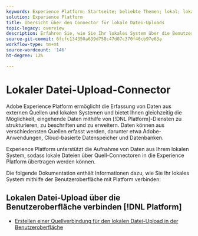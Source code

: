 ```yaml
---
keywords: Experience Platform; Startseite; beliebte Themen; lokal; lokales Datei-Upload; lokales System
solution: Experience Platform
title: Übersicht über den Connector für lokale Datei-Uploads
topic-legacy: overview
description: Erfahren Sie, wie Sie Ihr lokales System über die Benutzeroberfläche mit Adobe Experience Platform verbinden.
source-git-commit: 6fcfc134350a639d758c47d07c370f46cb97e63a
workflow-type: tm+mt
source-wordcount: '146'
ht-degree: 13%

---
```


# Lokaler Datei-Upload-Connector

Adobe Experience Platform ermöglicht die Erfassung von Daten aus externen Quellen und lokalen Systemen und bietet Ihnen gleichzeitig die Möglichkeit, eingehende Daten mithilfe von [!DNL Platform]-Diensten zu strukturieren, zu beschriften und zu erweitern. Daten können aus verschiedensten Quellen erfasst werden, darunter etwa Adobe-Anwendungen, Cloud-basierte Datenspeicher und Datenbanken.

Experience Platform unterstützt die Aufnahme von Daten aus Ihrem lokalen System, sodass lokale Dateien über Quell-Connectoren in die Experience Platform übertragen werden können.

Die folgende Dokumentation enthält Informationen dazu, wie Sie Ihr lokales System mithilfe der Benutzeroberfläche mit Platform verbinden:

## Lokalen Datei-Upload über die Benutzeroberfläche verbinden [!DNL Platform]

- [Erstellen einer Quellverbindung für den lokalen Datei-Upload in der Benutzeroberfläche](../../tutorials/ui/create/local-system/local-file-upload.md)
